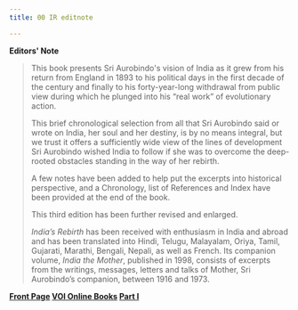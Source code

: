 ```yaml
---
title: 00 IR editnote

---
```

**Editors' Note**

> This book presents Sri Aurobindo's vision of India as it grew from his
> return from England in 1893 to his political days in the first decade
> of the century and finally to his forty-year-long withdrawal from
> public view during which he plunged into his “real work” of
> evolutionary action.
>
> This brief chronological selection from all that Sri Aurobindo said or
> wrote on India, her soul and her destiny, is by no means integral, but
> we trust it offers a sufficiently wide view of the lines of
> development Sri Aurobindo wished India to follow if she was to
> overcome the deep-rooted obstacles standing in the way of her rebirth.
>
> A few notes have been added to help put the excerpts into historical
> perspective, and a Chronology, list of References and Index have been
> provided at the end of the book.
>
> This third edition has been further revised and enlarged.
>
> *India’s Rebirth* has been received with enthusiasm in India and
> abroad and has been translated into Hindi, Telugu, Malayalam, Oriya,
> Tamil, Gujarati, Marathi, Bengali, Nepali, as well as French. Its
> companion volume, *India the Mother*, published in 1998, consists of
> excerpts from the writings, messages, letters and talks of Mother, Sri
> Aurobindo’s companion, between 1916 and 1973.
>
>   
>
>  

**[Front Page](IR_frontpage.htm)    [VOI Online
Books](http://www.voiceofdharma.org/books/)    [Part I](IR_part1.htm)**
